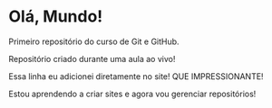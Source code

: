 # Olá, Mundo!
 Primeiro repositório do curso de Git e GitHub.

 Repositório criado durante uma aula ao vivo!
 
 Essa linha eu adicionei diretamente no site! QUE IMPRESSIONANTE!

 Estou aprendendo a criar sites e agora vou gerenciar repositórios!
 
